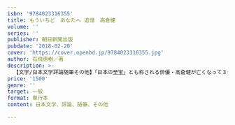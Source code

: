 ```yaml
---
isbn: '9784023316355'
title: もういちど　あなたへ 追憶　高倉健
volume: ''
series: ''
publisher: 朝日新聞出版
pubdate: '2018-02-20'
cover: 'https://cover.openbd.jp/9784023316355.jpg'
author: 石飛徳樹／著
description: >-
  【文学/日本文学評論随筆その他】「日本の至宝」とも称される俳優・高倉健が亡くなって３年。遺作となった「あなたへ」を配給した東宝の担当者が残した克明な現場日誌を元に、朝日新聞映画担当編集委員が、降旗康男監督や東宝プロデューサー、カメラマン、キャストらにインタビューし、高倉健の足跡を振り返る。
price: '1500'
genre: ''
target: 一般
format: 単行本
content: 日本文学、評論、随筆、その他

---
```

